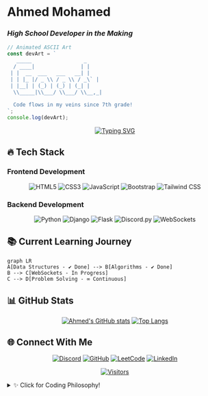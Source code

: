 # **Ahmed Mohamed**  
### *High School Developer in the Making*  

```javascript
// Animated ASCII Art
const devArt = `
   _____                 _ 
  / ____|               | |
 | |  __  ___   ___   __| |
 | | |_ |/ _ \\ / _ \\ / _\` |
 | |__| | (_) | (_) | (_| |
  \\_____|\\___/ \\___/ \\__,_|
  
  Code flows in my veins since 7th grade!
`;
console.log(devArt);
```

<div align="center">
  
[![Typing SVG](https://readme-typing-svg.demolab.com?font=Fira+Code&size=24&duration=3000&pause=1000&color=38BCF7&background=0D111700&center=true&vCenter=true&width=800&lines=Full-Stack+Learner;Python+Enthusiast;Problem+Solver;Future+Tech+Leader)](https://git.io/typing-svg)

</div>

## **🔥 Tech Stack**  

### **Frontend Development**  
<p align="center">
  <img src="https://img.shields.io/badge/HTML5-E34F26?style=for-the-badge&logo=html5&logoColor=white" alt="HTML5">
  <img src="https://img.shields.io/badge/CSS3-1572B6?style=for-the-badge&logo=css3&logoColor=white" alt="CSS3">
  <img src="https://img.shields.io/badge/JavaScript-F7DF1E?style=for-the-badge&logo=javascript&logoColor=black" alt="JavaScript">
  <img src="https://img.shields.io/badge/Bootstrap-7952B3?style=for-the-badge&logo=bootstrap&logoColor=white" alt="Bootstrap">
  <img src="https://img.shields.io/badge/Tailwind_CSS-06B6D4?style=for-the-badge&logo=tailwind-css&logoColor=white" alt="Tailwind CSS">
</p>

### **Backend Development**  
<p align="center">
  <img src="https://img.shields.io/badge/Python-3776AB?style=for-the-badge&logo=python&logoColor=white" alt="Python">
  <img src="https://img.shields.io/badge/Django-092E20?style=for-the-badge&logo=django&logoColor=white" alt="Django">
  <img src="https://img.shields.io/badge/Flask-000000?style=for-the-badge&logo=flask&logoColor=white" alt="Flask">
  <img src="https://img.shields.io/badge/Discord.py-5865F2?style=for-the-badge&logo=discord&logoColor=white" alt="Discord.py">
  <img src="https://img.shields.io/badge/WebSockets-010101?style=for-the-badge&logo=socket.io&logoColor=white" alt="WebSockets">
</p>

## **📚 Current Learning Journey**  

```mermaid
graph LR
A[Data Structures - ✔️ Done] --> B[Algorithms - ✔️ Done]
B --> C[WebSockets - In Progress]
C --> D[Problem Solving - ∞ Continuous]
```

## **📊 GitHub Stats**  

<div align="center">
  
[![Ahmed's GitHub stats](https://github-readme-stats.vercel.app/api?username=yourusername&show_icons=true&theme=radical&hide=issues)](https://github.com/yourusername)
[![Top Langs](https://github-readme-stats.vercel.app/api/top-langs/?username=yourusername&layout=compact&theme=radical&hide=html,css)](https://github.com/yourusername)

</div>

## **🌐 Connect With Me**  

<div align="center">

[![Discord](https://img.shields.io/badge/Discord-5865F2?style=for-the-badge&logo=discord&logoColor=white)](https://discord.com/users/1137157616804573376)
[![GitHub](https://img.shields.io/badge/GitHub-181717?style=for-the-badge&logo=github&logoColor=white)](https://github.com/yourusername)
[![LeetCode](https://img.shields.io/badge/LeetCode-FFA116?style=for-the-badge&logo=leetcode&logoColor=white)](https://leetcode.com/yourprofile)
[![LinkedIn](https://img.shields.io/badge/LinkedIn-0077B5?style=for-the-badge&logo=linkedin&logoColor=white)](https://linkedin.com/in/yourprofile)

</div>

<div align="center">
  
[![Visitors](https://komarev.com/ghpvc/?username=yourusername&color=blue&style=flat-square)](https://github.com/yourusername)
  
</div>

<details>
<summary>✨ Click for Coding Philosophy!</summary>
<br>
  
```python
def coding_philosophy():
    return "Every line of code is a step towards mastery!"
```
  
</details>
